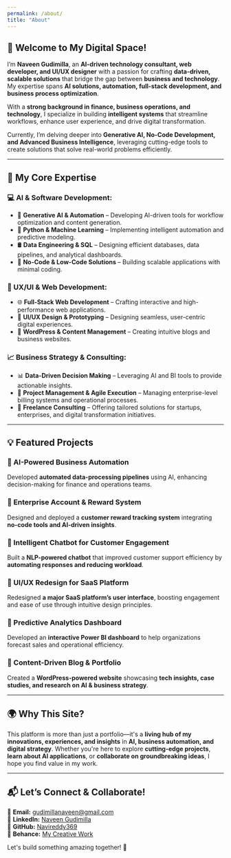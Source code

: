 ```yaml
---
permalink: /about/
title: "About"
---
```


## **👋 Welcome to My Digital Space!**  

I’m **Naveen Gudimilla**, an **AI-driven technology consultant, web developer, and UI/UX designer** with a passion for crafting **data-driven, scalable solutions** that bridge the gap between **business and technology**. My expertise spans **AI solutions, automation, full-stack development, and business process optimization**.  

With a **strong background in finance, business operations, and technology**, I specialize in building **intelligent systems** that streamline workflows, enhance user experience, and drive digital transformation.  

Currently, I’m delving deeper into **Generative AI, No-Code Development, and Advanced Business Intelligence**, leveraging cutting-edge tools to create solutions that solve real-world problems efficiently.  

---

## **🔹 My Core Expertise**  

### **💻 AI & Software Development:**  
- 🧠 **Generative AI & Automation** – Developing AI-driven tools for workflow optimization and content generation.  
- 🐍 **Python & Machine Learning** – Implementing intelligent automation and predictive modeling.  
- 🛢 **Data Engineering & SQL** – Designing efficient databases, data pipelines, and analytical dashboards.  
- 🚀 **No-Code & Low-Code Solutions** – Building scalable applications with minimal coding.  

### **🎨 UX/UI & Web Development:**  
- 🌐 **Full-Stack Web Development** – Crafting interactive and high-performance web applications.  
- 🎨 **UI/UX Design & Prototyping** – Designing seamless, user-centric digital experiences.  
- 📝 **WordPress & Content Management** – Creating intuitive blogs and business websites.  

### **📈 Business Strategy & Consulting:**  
- 📊 **Data-Driven Decision Making** – Leveraging AI and BI tools to provide actionable insights.  
- 📌 **Project Management & Agile Execution** – Managing enterprise-level billing systems and operational processes.  
- 🤝 **Freelance Consulting** – Offering tailored solutions for startups, enterprises, and digital transformation initiatives.  

---

## **💡 Featured Projects**  

### **🔹 AI-Powered Business Automation**  
Developed **automated data-processing pipelines** using AI, enhancing decision-making for finance and operations teams.  

### **🔹 Enterprise Account & Reward System**  
Designed and deployed a **customer reward tracking system** integrating **no-code tools and AI-driven insights**.  

### **🔹 Intelligent Chatbot for Customer Engagement**  
Built a **NLP-powered chatbot** that improved customer support efficiency by **automating responses and reducing workload**.  

### **🔹 UI/UX Redesign for SaaS Platform**  
Redesigned **a major SaaS platform’s user interface**, boosting engagement and ease of use through intuitive design principles.  

### **🔹 Predictive Analytics Dashboard**  
Developed an **interactive Power BI dashboard** to help organizations forecast sales and operational efficiency.  

### **🔹 Content-Driven Blog & Portfolio**  
Created a **WordPress-powered website** showcasing **tech insights, case studies, and research on AI & business strategy**.  

---

## **🌍 Why This Site?**  

This platform is more than just a portfolio—it's a **living hub of my innovations, experiences, and insights** in **AI, business automation, and digital strategy**. Whether you're here to explore **cutting-edge projects**, **learn about AI applications**, or **collaborate on groundbreaking ideas**, I hope you find value in my work.  

---

## **📬 Let’s Connect & Collaborate!**  

📧 **Email:** [gudimillanaveen@gmail.com](mailto:gudimillanaveen@gmail.com)  
💼 **LinkedIn:** [Naveen Gudimilla](https://www.linkedin.com/in/naveen-gudimilla)  
📌 **GitHub:** [Navireddy369](https://github.com/NaviReddy369)  
🎨 **Behance:** [My Creative Work](https://www.behance.net/naveenreddy66)  

Let's build something amazing together! 🚀  
